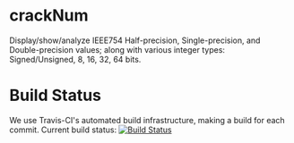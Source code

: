 crackNum
=========

Display/show/analyze IEEE754 Half-precision, Single-precision, and Double-precision values; along with various
integer types: Signed/Unsigned, 8, 16, 32, 64 bits.

Build Status
============
We use Travis-CI's automated build infrastructure, making a build for each commit. Current build status:
[![Build Status](https://secure.travis-ci.org/LeventErkok/crackNum.png?branch=master)](http://travis-ci.org/LeventErkok/crackNum)

